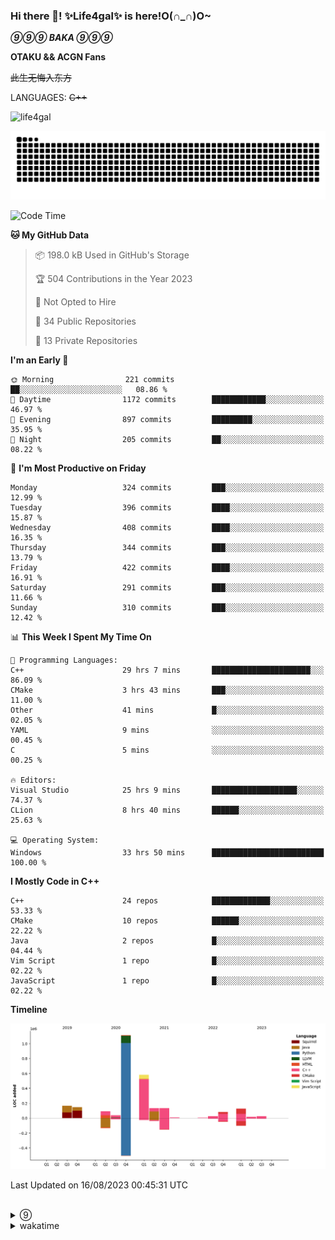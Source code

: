 ### Hi there 👋! ✨Life4gal✨ is here!O(∩_∩)O~

_**⑨⑨⑨ BAKA ⑨⑨⑨**_

**OTAKU && ACGN Fans**

~~此生无悔入东方~~

LANGUAGES: ~~C++~~

<p align="left"> <img src="https://komarev.com/ghpvc/?username=life4gal&label=Profile%20views&color=0e75b6&style=flat" alt="life4gal" /> </p>

![github contribution grid snake animation](https://raw.githubusercontent.com/Life4gal/Life4gal/snake_branch/github-contribution-grid-snake.svg)

<!--START_SECTION:waka-->
![Code Time](http://img.shields.io/badge/Code%20Time-3%2C475%20hrs%2030%20mins-blue)

**🐱 My GitHub Data** 

> 📦 198.0 kB Used in GitHub's Storage 
 > 
> 🏆 504 Contributions in the Year 2023
 > 
> 🚫 Not Opted to Hire
 > 
> 📜 34 Public Repositories 
 > 
> 🔑 13 Private Repositories 
 > 
**I'm an Early 🐤** 

```text
🌞 Morning                221 commits         ██░░░░░░░░░░░░░░░░░░░░░░░   08.86 % 
🌆 Daytime                1172 commits        ████████████░░░░░░░░░░░░░   46.97 % 
🌃 Evening                897 commits         █████████░░░░░░░░░░░░░░░░   35.95 % 
🌙 Night                  205 commits         ██░░░░░░░░░░░░░░░░░░░░░░░   08.22 % 
```
📅 **I'm Most Productive on Friday** 

```text
Monday                   324 commits         ███░░░░░░░░░░░░░░░░░░░░░░   12.99 % 
Tuesday                  396 commits         ████░░░░░░░░░░░░░░░░░░░░░   15.87 % 
Wednesday                408 commits         ████░░░░░░░░░░░░░░░░░░░░░   16.35 % 
Thursday                 344 commits         ███░░░░░░░░░░░░░░░░░░░░░░   13.79 % 
Friday                   422 commits         ████░░░░░░░░░░░░░░░░░░░░░   16.91 % 
Saturday                 291 commits         ███░░░░░░░░░░░░░░░░░░░░░░   11.66 % 
Sunday                   310 commits         ███░░░░░░░░░░░░░░░░░░░░░░   12.42 % 
```


📊 **This Week I Spent My Time On** 

```text
💬 Programming Languages: 
C++                      29 hrs 7 mins       ██████████████████████░░░   86.09 % 
CMake                    3 hrs 43 mins       ███░░░░░░░░░░░░░░░░░░░░░░   11.00 % 
Other                    41 mins             █░░░░░░░░░░░░░░░░░░░░░░░░   02.05 % 
YAML                     9 mins              ░░░░░░░░░░░░░░░░░░░░░░░░░   00.45 % 
C                        5 mins              ░░░░░░░░░░░░░░░░░░░░░░░░░   00.25 % 

🔥 Editors: 
Visual Studio            25 hrs 9 mins       ███████████████████░░░░░░   74.37 % 
CLion                    8 hrs 40 mins       ██████░░░░░░░░░░░░░░░░░░░   25.63 % 

💻 Operating System: 
Windows                  33 hrs 50 mins      █████████████████████████   100.00 % 
```

**I Mostly Code in C++** 

```text
C++                      24 repos            █████████████░░░░░░░░░░░░   53.33 % 
CMake                    10 repos            ██████░░░░░░░░░░░░░░░░░░░   22.22 % 
Java                     2 repos             █░░░░░░░░░░░░░░░░░░░░░░░░   04.44 % 
Vim Script               1 repo              █░░░░░░░░░░░░░░░░░░░░░░░░   02.22 % 
JavaScript               1 repo              █░░░░░░░░░░░░░░░░░░░░░░░░   02.22 % 
```



**Timeline**

![Lines of Code chart](https://raw.githubusercontent.com/Life4gal/Life4gal/main/assets/bar_graph.png)


 Last Updated on 16/08/2023 00:45:31 UTC
<!--END_SECTION:waka-->

<img src="https://wakatime.com/share/@Life4gal/86c21846-f841-4004-aed1-e1165eb797d6.svg?sanitize=true" alt=""/>
<img src="https://github-profile-trophy.vercel.app/?username=life4gal" alt=""/>

<details>
	<summary>⑨</summary>
	<img src="./images/⑨.jpg" alt="life4gal" />
</details>

<details>
	<summary>wakatime</summary>
	<img src="https://wakatime.com/share/@Life4gal/404666b2-d1ff-4388-94e0-a1935d341f14.svg?sanitize=true" alt=""/>
	<img src="https://wakatime.com/share/@Life4gal/972212ce-6084-4d98-a326-1997606ddf37.svg?sanitize=true" alt=""/>
	<img src="https://wakatime.com/share/@Life4gal/7ae4ead0-e1fd-412a-afcb-da977a5ae5e9.svg?sanitize=true" alt=""/>
</details>
